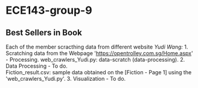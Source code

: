 # ECE143-group-9
## Best Sellers in Book

Each of the member scracthing data from different website
	*Yudi Wang:*
  	1. Scratching data from the Webpage 'https://opentrolley.com.sg/Home.aspx' - Processing. 
    web_crawlers_Yudi.py: data-scratch (data-processing). 
  	2. Data Processing - To do.  
    Fiction_result.csv: sample data obtained on the [Fiction - Page 1] using the 'web_crawlers_Yudi.py'. 
  	3. Visualization - To do. 
